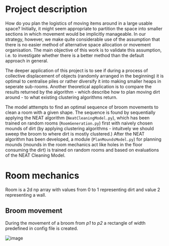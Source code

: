 # Project description 

How do you plan the logistics of moving items around in a large usable space? Initially, it might seem appropriate to partition the space into smaller sections in which movement would be implicitly manageable. In our strategy, however, we make quite considerable use of the assumption that there is no easier method of alternative space allocation or movement organisation. The main objective of this work is to validate this assumption, i.e. to investigate whether there is a better method than the default approach in general. 

The deeper application of this project is to see if during a process of collective displacement of objects (randomly arranged in the beginning) it is optimal to centralise piles or rather diversify it into making smaller heaps in seperate sub-rooms. Another theoretical application is to compare the results returned by the algorithm - which describe how to plan moving dirt around - to what existing clustering algorithms return. 

The model atttempts to find an optimal sequence of broom movements to clean a room with a given shape. The sequence is found by sequentially applying the NEAT algorithm (```NeatCleaningModel.py```), which has been trained on random rooms (```RoomGeneration.py```) first with naively chosen mounds of dirt (by applying clustering algorithms - intuitvely we should sweep the broom to where dirt is mostly clustered.) After the NEAT algorithm has been developed, a module (```PlanMoundsModel.py```) for planning mounds (mounds in the room mechanics act like holes in the floor consuming the dirt) is trained on random rooms and based on evaluations of the NEAT Cleaning Model. 


# Room mechanics
Room is a 2d np array with values from 0 to 1 representing dirt and value 2 representing a wall. 

## Broom movement

During the movement of a broom from *p1* to *p2* a rectangle of width predefined in config file is created.

![image](https://github.com/gournge/optymalizacja-sprzatania/assets/81859727/6c2284b5-e8c3-4148-b244-aa1f772ef76a)
